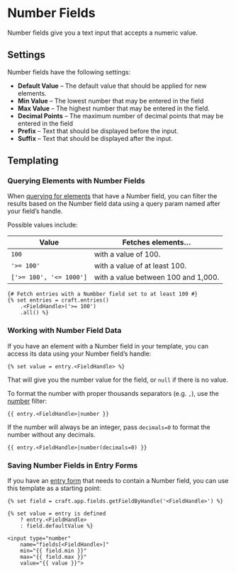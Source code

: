 # Number Fields

Number fields give you a text input that accepts a numeric value.

## Settings

Number fields have the following settings:

* **Default Value** – The default value that should be applied for new elements.
* **Min Value** – The lowest number that may be entered in the field
* **Max Value** – The highest number that may be entered in the field.
* **Decimal Points** – The maximum number of decimal points that may be entered in the field
* **Prefix** – Text that should be displayed before the input.
* **Suffix** – Text that should be displayed after the input.

## Templating

### Querying Elements with Number Fields

When [querying for elements](dev/element-queries/README.md) that have a Number field, you can filter the results based on the Number field data using a query param named after your field’s handle.

Possible values include:

| Value                         | Fetches elements…                   |
| ----------------------------- | ----------------------------------- |
| `100`                         | with a value of 100.                |
| `'>= 100'`                 | with a value of at least 100.       |
| `['>= 100', '<= 1000']` | with a value between 100 and 1,000. |


```twig
{# Fetch entries with a Numbber field set to at least 100 #}
{% set entries = craft.entries()
    .<FieldHandle>('>= 100')
    .all() %}
```

### Working with Number Field Data

If you have an element with a Number field in your template, you can access its data using your Number field’s handle:

```twig
{% set value = entry.<FieldHandle> %}
```

That will give you the number value for the field, or `null` if there is no value.

To format the number with proper thousands separators (e.g. `,`), use the [number](./dev/filters.md#number) filter:

```twig
{{ entry.<FieldHandle>|number }}
```

If the number will always be an integer, pass `decimals=0` to format the number without any decimals.

```twig
{{ entry.<FieldHandle>|number(decimals=0) }}
```

### Saving Number Fields in Entry Forms

If you have an [entry form](dev/examples/entry-form.md) that needs to contain a Number field, you can use this template as a starting point:

```twig
{% set field = craft.app.fields.getFieldByHandle('<FieldHandle>') %}

{% set value = entry is defined
    ? entry.<FieldHandle>
    : field.defaultValue %}

<input type="number"
    name="fields[<FieldHandle>]"
    min="{{ field.min }}"
    max="{{ field.max }}"
    value="{{ value }}">
```